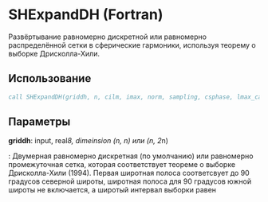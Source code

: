 # SHExpandDH (Fortran)

Развёртывание равномерно дискретной или равномерно распределённой сетки в
сферическиe гармоники, используя теорему о выборке Дрисколла-Хили.

## Использование

``` fortran
call SHExpandDH(griddh, n, cilm, imax, norm, sampling, csphase, lmax_calc, exitstatus)
```

## Параметры

**griddh**: input, real*8, dimeinsion (n, n) или (n, 2*n)

:  Двумерная равномерно дискретная (по умолчанию) или равномерно промежуточная
сетка, которая соответствует теореме о выборке Дрисколла-Хили (1994). Первая
широтная полоса соответсвует до 90 градусов северной широты, широтная полоса для
90 градусов южной широты не включается, а широтый интервал выборки равен 
